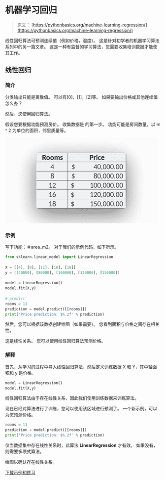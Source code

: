 # 机器学习回归

> 原文： [https://pythonbasics.org/machine-learning-regression/](https://pythonbasics.org/machine-learning-regression/)

线性回归算法可预测连续值（例如价格，温度）。
这是针对初学者的机器学习算法系列中的另一篇文章。
这是一种有监督的学习算法，您需要收集培训数据才能使其工作。



## 线性回归

### 简介

分类输出只能是离散值。 可以有[0]，[1]，[2]等。
如果要输出价格或其他连续值怎么办？

然后，您使用回归算法。

假设您要根据功能预测房价。 收集数据是
的第一步。 功能可能是房间数量，以 m ^ 2 为单位的面积，邻里质量等。

![linear regression training data](img/79a66fc75d419b006ca2189da2f75d08.jpg)

### 示例

写下功能：＃area_m2。
对于我们的示例代码，如下所示。

```py
from sklearn.linear_model import LinearRegression

X = [[4], [8], [12], [16], [18]]
y = [[40000], [80000], [100000], [120000], [150000]]

model = LinearRegression()
model.fit(X,y)

# predict
rooms = 11
prediction = model.predict([[rooms]])
print('Price prediction: $%.2f' % prediction)

```

然后，您可以根据该数据创建绘图（如果需要）。
您看到面积与价格之间存在相关性。

这是线性关系。
您可以使用线性回归算法预测价格。

### 解释

首先，从学习的过程中导入线性回归算法，然后定义训练数据 X 和 Y，其中轴面积和 y 是价格。

```py
model = LinearRegression()
model.fit(X,y)

```

线性回归算法由于存在线性关系，因此我们使用训练数据来训练算法。

现在已经对算法进行了训练，您可以使用该区域进行预测了。
一个新示例，可以为您预测价格。

```py
rooms = 11
prediction = model.predict([[rooms]])
print('Price prediction: $%.2f' % prediction)

```

仅当数据集中存在线性关系时，此算法 **LinearRegression** 才有效。
如果没有，则需要多项式算法。

绘图以确认存在线性关系。

[下载示例和练习](https://gum.co/MnRYU)
